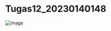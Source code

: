 # Tugas12_20230140148

![image](https://github.com/user-attachments/assets/26cfaba5-83e3-4843-8655-4ece361ba496)
